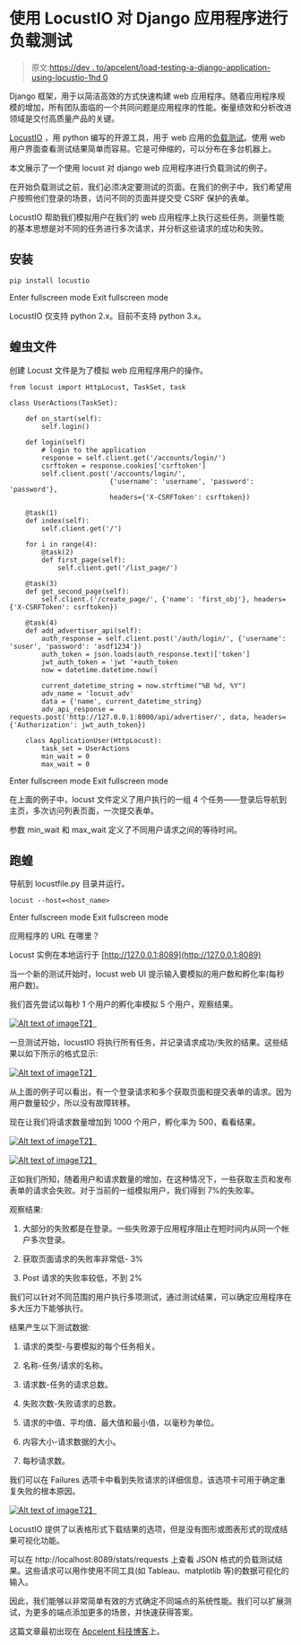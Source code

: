 # 使用 LocustIO 对 Django 应用程序进行负载测试

> 原文:[https://dev . to/apcelent/load-testing-a-django-application-using-locustio-1hd 0](https://dev.to/apcelent/load-testing-a-django-application-using-locustio-1hd0)

Django 框架，用于以简洁高效的方式快速构建 web 应用程序。随着应用程序规模的增加，所有团队面临的一个共同问题是应用程序的性能。衡量绩效和分析改进领域是交付高质量产品的关键。

[LocustIO](https://github.com/locustio/locust) ，用 python 编写的开源工具，用于 web 应用的[负载测试](https://en.wikipedia.org/wiki/Load_testing)。使用 web 用户界面查看测试结果简单而容易。它是可伸缩的，可以分布在多台机器上。

本文展示了一个使用 locust 对 django web 应用程序进行负载测试的例子。

在开始负载测试之前，我们必须决定要测试的页面。在我们的例子中，我们希望用户按照他们登录的场景，访问不同的页面并提交受 CSRF 保护的表单。

LocustIO 帮助我们模拟用户在我们的 web 应用程序上执行这些任务。测量性能的基本思想是对不同的任务进行多次请求，并分析这些请求的成功和失败。

## 安装

```
pip install locustio 
```

Enter fullscreen mode Exit fullscreen mode

LocustIO 仅支持 python 2.x。目前不支持 python 3.x。

## 蝗虫文件

创建 Locust 文件是为了模拟 web 应用程序用户的操作。

```
from locust import HttpLocust, TaskSet, task

class UserActions(TaskSet):

    def on_start(self):
        self.login()

    def login(self)
        # login to the application
        response = self.client.get('/accounts/login/')
        csrftoken = response.cookies['csrftoken']
        self.client.post('/accounts/login/',
                         {'username': 'username', 'password': 'password'},
                         headers={'X-CSRFToken': csrftoken})

    @task(1)
    def index(self):
        self.client.get('/')

    for i in range(4):
        @task(2)
        def first_page(self):
            self.client.get('/list_page/')

    @task(3)
    def get_second_page(self):
        self.client.('/create_page/', {'name': 'first_obj'}, headers={'X-CSRFToken': csrftoken})

    @task(4)
    def add_advertiser_api(self):
        auth_response = self.client.post('/auth/login/', {'username': 'suser', 'password': 'asdf1234'})
        auth_token = json.loads(auth_response.text)['token']
        jwt_auth_token = 'jwt '+auth_token
        now = datetime.datetime.now()

        current_datetime_string = now.strftime("%B %d, %Y")
        adv_name = 'locust_adv' 
        data = {'name', current_datetime_string}
        adv_api_response = requests.post('http://127.0.0.1:8000/api/advertiser/', data, headers={'Authorization': jwt_auth_token})

    class ApplicationUser(HttpLocust):
        task_set = UserActions
        min_wait = 0
        max_wait = 0 
```

Enter fullscreen mode Exit fullscreen mode

在上面的例子中，locust 文件定义了用户执行的一组 4 个任务——登录后导航到主页，多次访问列表页面，一次提交表单。

参数 min_wait 和 max_wait 定义了不同用户请求之间的等待时间。

## 跑蝗

导航到 locustfile.py 目录并运行。

```
locust --host=<host_name> 
```

Enter fullscreen mode Exit fullscreen mode

应用程序的 URL 在哪里？

Locust 实例在本地运行于 [http://127.0.0.1:8089](http://127.0.0.1:8089)

当一个新的测试开始时，locust web UI 提示输入要模拟的用户数和孵化率(每秒用户数)。

我们首先尝试以每秒 1 个用户的孵化率模拟 5 个用户，观察结果。

[![Alt text of image](../Images/c10d4e1a1501ca4a082a3370c511c64e.png)T2】](https://res.cloudinary.com/practicaldev/image/fetch/s--4-KX3kVJ--/c_limit%2Cf_auto%2Cfl_progressive%2Cq_auto%2Cw_880/https://blog.apcelent.com/images/locust_users.png)

一旦测试开始，locustIO 将执行所有任务，并记录请求成功/失败的结果。这些结果以如下所示的格式显示:

[![Alt text of image](../Images/fb9eeb2e588bd73631e7789ceeff67dd.png)T2】](https://res.cloudinary.com/practicaldev/image/fetch/s--yMM4vHGp--/c_limit%2Cf_auto%2Cfl_progressive%2Cq_auto%2Cw_880/https://blog.apcelent.com/images/locust_exe2.png)

从上面的例子可以看出，有一个登录请求和多个获取页面和提交表单的请求。因为用户数量较少，所以没有故障转移。

现在让我们将请求数量增加到 1000 个用户，孵化率为 500，看看结果。

[![Alt text of image](../Images/e2e3eba9e05a9ef9a7d3dd3fac27c718.png)T2】](https://res.cloudinary.com/practicaldev/image/fetch/s--wNXAKaJ1--/c_limit%2Cf_auto%2Cfl_progressive%2Cq_auto%2Cw_880/https://blog.apcelent.com/images/locust_user2.png)

[![Alt text of image](../Images/8eaa06e6b6449ef59c1ce112ea207b8f.png)T2】](https://res.cloudinary.com/practicaldev/image/fetch/s--x46lfqSj--/c_limit%2Cf_auto%2Cfl_progressive%2Cq_auto%2Cw_880/https://blog.apcelent.com/images/locust_exe4.png)

正如我们所知，随着用户和请求数量的增加，在这种情况下，一些获取主页和发布表单的请求会失败。对于当前的一组模拟用户，我们得到 7%的失败率。

观察结果:

1.  大部分的失败都是在登录。一些失败源于应用程序阻止在短时间内从同一个帐户多次登录。

2.  获取页面请求的失败率非常低- 3%

3.  Post 请求的失败率较低，不到 2%

我们可以针对不同范围的用户执行多项测试，通过测试结果，可以确定应用程序在多大压力下能够执行。

结果产生以下测试数据:

1.  请求的类型-与要模拟的每个任务相关。

2.  名称-任务/请求的名称。

3.  请求数-任务的请求总数。

4.  失败次数-失败请求的总数。

5.  请求的中值、平均值、最大值和最小值，以毫秒为单位。

6.  内容大小-请求数据的大小。

7.  每秒请求数。

我们可以在 Failures 选项卡中看到失败请求的详细信息，该选项卡可用于确定重复失败的根本原因。

[![Alt text of image](../Images/96cc50152e7a19ce79a1060a1515af40.png)T2】](https://res.cloudinary.com/practicaldev/image/fetch/s--3cxU2CDl--/c_limit%2Cf_auto%2Cfl_progressive%2Cq_auto%2Cw_880/https://blog.apcelent.com/images/locust_failures.png)

LocustIO 提供了以表格形式下载结果的选项，但是没有图形或图表形式的现成结果可视化功能。

可以在 http://localhost:8089/stats/requests 上查看 JSON 格式的负载测试结果。这些请求可以用作使用不同工具(如 Tableau、matplotlib 等)的数据可视化的输入。

因此，我们能够以非常简单有效的方式确定不同端点的系统性能。我们可以扩展测试，为更多的端点添加更多的场景，并快速获得答案。

这篇文章最初出现在 [Apcelent 科技博客](https://blog.apcelent.com/Load-Testing-a-Django-Application-using-LocustIO.html)上。